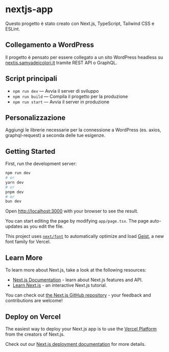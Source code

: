 # nextjs-app

Questo progetto è stato creato con Next.js, TypeScript, Tailwind CSS e ESLint.

## Collegamento a WordPress

Il progetto è pensato per essere collegato a un sito WordPress headless su [nextjs.samyadeicolori.it](https://nextjs.samyadeicolori.it) tramite REST API o GraphQL.

## Script principali

- `npm run dev` — Avvia il server di sviluppo
- `npm run build` — Compila il progetto per la produzione
- `npm run start` — Avvia il server in produzione

## Personalizzazione

Aggiungi le librerie necessarie per la connessione a WordPress (es. axios, graphql-request) a seconda delle tue esigenze.

## Getting Started

First, run the development server:

```bash
npm run dev
# or
yarn dev
# or
pnpm dev
# or
bun dev
```

Open [http://localhost:3000](http://localhost:3000) with your browser to see the result.

You can start editing the page by modifying `app/page.tsx`. The page auto-updates as you edit the file.

This project uses [`next/font`](https://nextjs.org/docs/app/building-your-application/optimizing/fonts) to automatically optimize and load [Geist](https://vercel.com/font), a new font family for Vercel.

## Learn More

To learn more about Next.js, take a look at the following resources:

- [Next.js Documentation](https://nextjs.org/docs) - learn about Next.js features and API.
- [Learn Next.js](https://nextjs.org/learn) - an interactive Next.js tutorial.

You can check out [the Next.js GitHub repository](https://github.com/vercel/next.js) - your feedback and contributions are welcome!

## Deploy on Vercel

The easiest way to deploy your Next.js app is to use the [Vercel Platform](https://vercel.com/new?utm_medium=default-template&filter=next.js&utm_source=create-next-app&utm_campaign=create-next-app-readme) from the creators of Next.js.

Check out our [Next.js deployment documentation](https://nextjs.org/docs/app/building-your-application/deploying) for more details.
